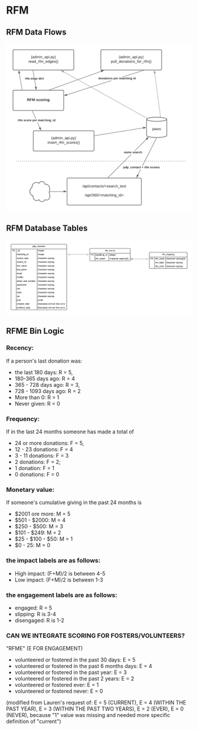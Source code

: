 # RFM

## RFM Data Flows

![](<../.gitbook/assets/image (3).png>)

## RFM Database Tables

![](<../.gitbook/assets/image (4).png>)

## RFME Bin Logic

### Recency:

If a person's last donation was:

* the last 180 days: R = 5,
* 180-365 days ago: R = 4
* 365 - 728 days ago: R = 3,
* 728 - 1093 days ago: R = 2
* More than 0: R = 1
* Never given: R = 0

### Frequency:

If in the last 24 months someone has made a total of

* 24 or more donations: F = 5,
* 12 - 23 donations: F = 4
* 3 - 11 donations: F = 3
* 2 donations: F = 2;
* 1 donation: F = 1
* 0 donations: F = 0

### Monetary value:

If someone's cumulative giving in the past 24 months is

* $2001 ore more: M = 5
* $501 - $2000: M = 4
* $250 - $500: M = 3
* $101 - $249: M = 2
* $25 - $100 - $50: M = 1
* $0 - 25: M = 0

### the impact labels are as follows:

* High impact: (F+M)/2 is between 4-5
* Low impact: (F+M)/2 is between 1-3

### the engagement labels are as follows:

* engaged: R = 5
* slipping: R is 3-4
* disengaged: R is 1-2

### CAN WE INTEGRATE SCORING FOR FOSTERS/VOLUNTEERS?

"RFME" (E FOR ENGAGEMENT)

* volunteered or fostered in the past 30 days: E = 5
* volunteered or fostered in the past 6 months days: E = 4
* volunteered or fostered in the past year: E = 3
* volunteered or fostered in the past 2 years: E = 2
* volunteered or fostered ever: E = 1
* volunteered or fostered never: E = 0

(modified from Lauren's request of: E = 5 (CURRENT), E = 4 (WITHIN THE PAST YEAR), E = 3 (WITHIN THE PAST TWO YEARS), E = 2 (EVER), E = 0 (NEVER), because "1" value was missing and needed more specific definition of "current")
